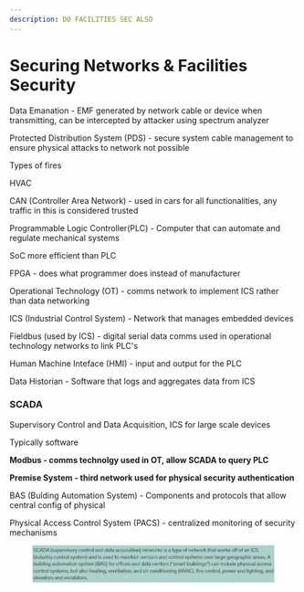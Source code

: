 ```yaml
---
description: DO FACILITIES SEC ALSO
---
```


# Securing Networks & Facilities Security

Data Emanation - EMF generated by network cable or device when transmitting, can be intercepted by attacker using spectrum analyzer

Protected Distribution System (PDS) - secure system cable management to ensure physical attacks to network not possible

Types of fires

HVAC

CAN (Controller Area Network) - used in cars for all functionalities, any traffic in this is considered trusted

Programmable Logic Controller(PLC) - Computer that can automate and regulate mechanical systems

SoC more efficient than PLC

FPGA - does what programmer does instead of manufacturer

Operational Technology (OT) - comms network to implement ICS rather than data networking

ICS (Industrial Control System) - Network that manages embedded devices

Fieldbus (used by ICS) - digital serial data comms used in operational technology networks to link PLC's

Human Machine Inteface (HMI) - input and output for the PLC

Data Historian - Software that logs and aggregates data from ICS

### SCADA

Supervisory Control and Data Acquisition, ICS for large scale devices

Typically software

**Modbus - comms technolgy used in OT, allow SCADA to query PLC**

**Premise System - third network used for physical security authentication**

BAS (Bulding Automation System) - Components and protocols that allow central config of physical

Physical Access Control System (PACS) - centralized monitoring of security mechanisms

<figure><img src="../../.gitbook/assets/image (50).png" alt=""><figcaption></figcaption></figure>
